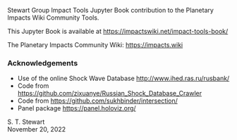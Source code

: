 Stewart Group Impact Tools Jupyter Book contribution to the Planetary Impacts Wiki Community Tools.

This Jupyter Book is available at https://impactswiki.net/impact-tools-book/

The Planetary Impacts Community Wiki: https://impacts.wiki

### Acknowledgements
* Use of the online Shock Wave Database http://www.ihed.ras.ru/rusbank/ 
* Code from https://github.com/zixuanye/Russian_Shock_Database_Crawler
* Code from https://github.com/sukhbinder/intersection/
* Panel package https://panel.holoviz.org/

S. T. Stewart<br>
November 20, 2022